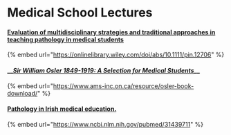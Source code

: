 # Medical School Lectures

#### [Evaluation of multidisciplinary strategies and traditional approaches in teaching pathology in medical students](https://onlinelibrary.wiley.com/doi/abs/10.1111/pin.12706)

{% embed url="https://onlinelibrary.wiley.com/doi/abs/10.1111/pin.12706" %}

#### \_\_[_Sir William Osler 1849-1919: A Selection for Medical Students_](https://www.ams-inc.on.ca/resource/osler-book-download/)\_\_

{% embed url="https://www.ams-inc.on.ca/resource/osler-book-download/" %}

#### [Pathology in Irish medical education.](https://www.ncbi.nlm.nih.gov/pubmed/31439711)

{% embed url="https://www.ncbi.nlm.nih.gov/pubmed/31439711" %}





